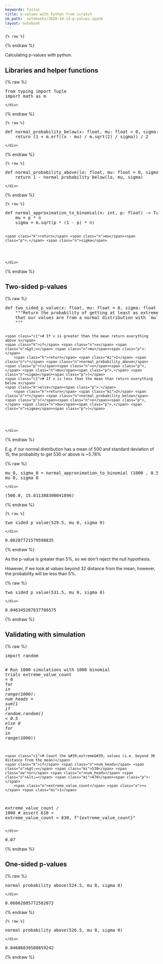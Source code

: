 ```yaml
---
keywords: fastai
title: p-values with Python from scratch
nb_path: _notebooks/2020-10-13-p-values.ipynb
layout: notebook
---
```


<!--
#################################################
### THIS FILE WAS AUTOGENERATED! DO NOT EDIT! ###
#################################################
# file to edit: _notebooks/2020-10-13-p-values.ipynb
-->

<div class="container" id="notebook-container">
        
    {% raw %}
    
<div class="cell border-box-sizing code_cell rendered">

</div>
    {% endraw %}

<div class="cell border-box-sizing text_cell rendered"><div class="inner_cell">
<div class="text_cell_render border-box-sizing rendered_html">
<p>Calculating p-values with python.</p>

</div>
</div>
</div>
<div class="cell border-box-sizing text_cell rendered"><div class="inner_cell">
<div class="text_cell_render border-box-sizing rendered_html">
<h2 id="Libraries-and-helper-functions">Libraries and helper functions<a class="anchor-link" href="#Libraries-and-helper-functions"> </a></h2>
</div>
</div>
</div>
    {% raw %}
    
<div class="cell border-box-sizing code_cell rendered">
<div class="input">

<div class="inner_cell">
    <div class="input_area">
<div class=" highlight hl-ipython3"><pre><span></span><span class="kn">from</span> <span class="nn">typing</span> <span class="kn">import</span> <span class="n">Tuple</span>
<span class="kn">import</span> <span class="nn">math</span> <span class="k">as</span> <span class="nn">m</span>
</pre></div>

    </div>
</div>
</div>

</div>
    {% endraw %}

    {% raw %}
    
<div class="cell border-box-sizing code_cell rendered">
<div class="input">

<div class="inner_cell">
    <div class="input_area">
<div class=" highlight hl-ipython3"><pre><span></span><span class="k">def</span> <span class="nf">normal_probability_below</span><span class="p">(</span><span class="n">x</span><span class="p">:</span> <span class="nb">float</span><span class="p">,</span> <span class="n">mu</span><span class="p">:</span> <span class="nb">float</span> <span class="o">=</span> <span class="mi">0</span><span class="p">,</span> <span class="n">sigma</span><span class="p">:</span> <span class="nb">float</span> <span class="o">=</span> <span class="mi">1</span><span class="p">)</span> <span class="o">-&gt;</span> <span class="nb">float</span><span class="p">:</span>
    <span class="k">return</span> <span class="p">(</span><span class="mi">1</span> <span class="o">+</span> <span class="n">m</span><span class="o">.</span><span class="n">erf</span><span class="p">((</span><span class="n">x</span> <span class="o">-</span> <span class="n">mu</span><span class="p">)</span> <span class="o">/</span> <span class="n">m</span><span class="o">.</span><span class="n">sqrt</span><span class="p">(</span><span class="mi">2</span><span class="p">)</span> <span class="o">/</span> <span class="n">sigma</span><span class="p">))</span> <span class="o">/</span> <span class="mi">2</span>
</pre></div>

    </div>
</div>
</div>

</div>
    {% endraw %}

    {% raw %}
    
<div class="cell border-box-sizing code_cell rendered">
<div class="input">

<div class="inner_cell">
    <div class="input_area">
<div class=" highlight hl-ipython3"><pre><span></span><span class="k">def</span> <span class="nf">normal_probability_above</span><span class="p">(</span><span class="n">lo</span><span class="p">:</span> <span class="nb">float</span><span class="p">,</span> <span class="n">mu</span><span class="p">:</span> <span class="nb">float</span> <span class="o">=</span> <span class="mi">0</span><span class="p">,</span> <span class="n">sigma</span><span class="p">:</span> <span class="nb">float</span> <span class="o">=</span> <span class="mi">1</span><span class="p">)</span> <span class="o">-&gt;</span> <span class="nb">float</span><span class="p">:</span>
    <span class="k">return</span> <span class="mi">1</span> <span class="o">-</span> <span class="n">normal_probability_below</span><span class="p">(</span><span class="n">lo</span><span class="p">,</span> <span class="n">mu</span><span class="p">,</span> <span class="n">sigma</span><span class="p">)</span>
</pre></div>

    </div>
</div>
</div>

</div>
    {% endraw %}

    {% raw %}
    
<div class="cell border-box-sizing code_cell rendered">
<div class="input">

<div class="inner_cell">
    <div class="input_area">
<div class=" highlight hl-ipython3"><pre><span></span><span class="k">def</span> <span class="nf">normal_approximation_to_binomial</span><span class="p">(</span><span class="n">n</span><span class="p">:</span> <span class="nb">int</span><span class="p">,</span> <span class="n">p</span><span class="p">:</span> <span class="nb">float</span><span class="p">)</span> <span class="o">-&gt;</span> <span class="n">Tuple</span><span class="p">[</span><span class="nb">float</span><span class="p">,</span> <span class="nb">float</span><span class="p">]:</span>
    <span class="n">mu</span> <span class="o">=</span> <span class="n">p</span> <span class="o">*</span> <span class="n">n</span>
    <span class="n">sigma</span> <span class="o">=</span> <span class="n">m</span><span class="o">.</span><span class="n">sqrt</span><span class="p">(</span><span class="n">p</span> <span class="o">*</span> <span class="p">(</span><span class="mi">1</span> <span class="o">-</span> <span class="n">p</span><span class="p">)</span> <span class="o">*</span> <span class="n">n</span><span class="p">)</span>

    <span class="k">return</span> <span class="n">mu</span><span class="p">,</span> <span class="n">sigma</span>
</pre></div>

    </div>
</div>
</div>

</div>
    {% endraw %}

<div class="cell border-box-sizing text_cell rendered"><div class="inner_cell">
<div class="text_cell_render border-box-sizing rendered_html">
<h2 id="Two-sided-p-values">Two-sided p-values<a class="anchor-link" href="#Two-sided-p-values"> </a></h2>
</div>
</div>
</div>
    {% raw %}
    
<div class="cell border-box-sizing code_cell rendered">
<div class="input">

<div class="inner_cell">
    <div class="input_area">
<div class=" highlight hl-ipython3"><pre><span></span><span class="k">def</span> <span class="nf">two_sided_p_value</span><span class="p">(</span><span class="n">x</span><span class="p">:</span> <span class="nb">float</span><span class="p">,</span> <span class="n">mu</span><span class="p">:</span> <span class="nb">float</span> <span class="o">=</span> <span class="mi">0</span><span class="p">,</span> <span class="n">sigma</span><span class="p">:</span> <span class="nb">float</span> <span class="o">=</span> <span class="mi">1</span><span class="p">)</span> <span class="o">-&gt;</span> <span class="nb">float</span><span class="p">:</span>
    <span class="sd">&quot;&quot;&quot;Return the probability of getting at least as extreme value as `x`, given</span>
<span class="sd">    that our values are from a normal distribution with `mu` mean and `sigma` std.</span>
<span class="sd">    &quot;&quot;&quot;</span>

    <span class="c1"># If x is greater than the mean return everything above x</span>
    <span class="k">if</span> <span class="n">x</span> <span class="o">&gt;=</span> <span class="n">mu</span><span class="p">:</span>
        <span class="k">return</span> <span class="mi">2</span> <span class="o">*</span> <span class="n">normal_probability_above</span><span class="p">(</span><span class="n">x</span><span class="p">,</span> <span class="n">mu</span><span class="p">,</span> <span class="n">sigma</span><span class="p">)</span>
    <span class="c1"># If x is less than the mean than return everything below x</span>
    <span class="k">else</span><span class="p">:</span>
        <span class="k">return</span> <span class="mi">2</span> <span class="o">*</span> <span class="n">normal_probability_below</span><span class="p">(</span><span class="n">x</span><span class="p">,</span> <span class="n">mu</span><span class="p">,</span> <span class="n">sigma</span><span class="p">)</span>
</pre></div>

    </div>
</div>
</div>

</div>
    {% endraw %}

<div class="cell border-box-sizing text_cell rendered"><div class="inner_cell">
<div class="text_cell_render border-box-sizing rendered_html">
<p>E.g. if our normal distribution has a mean of 500 and standard deviation of 15, the probabilty to get 530 or above is ~5.78%</p>

</div>
</div>
</div>
    {% raw %}
    
<div class="cell border-box-sizing code_cell rendered">
<div class="input">

<div class="inner_cell">
    <div class="input_area">
<div class=" highlight hl-ipython3"><pre><span></span><span class="n">mu_0</span><span class="p">,</span> <span class="n">sigma_0</span> <span class="o">=</span> <span class="n">normal_approximation_to_binomial</span> <span class="p">(</span><span class="mi">1000</span> <span class="p">,</span> <span class="mf">0.5</span> <span class="p">)</span>
<span class="n">mu_0</span><span class="p">,</span> <span class="n">sigma_0</span>
</pre></div>

    </div>
</div>
</div>

<div class="output_wrapper">
<div class="output">

<div class="output_area">



<div class="output_text output_subarea output_execute_result">
<pre>(500.0, 15.811388300841896)</pre>
</div>

</div>

</div>
</div>

</div>
    {% endraw %}

    {% raw %}
    
<div class="cell border-box-sizing code_cell rendered">
<div class="input">

<div class="inner_cell">
    <div class="input_area">
<div class=" highlight hl-ipython3"><pre><span></span><span class="n">two_sided_p_value</span><span class="p">(</span><span class="mf">529.5</span><span class="p">,</span> <span class="n">mu_0</span><span class="p">,</span> <span class="n">sigma_0</span><span class="p">)</span>
</pre></div>

    </div>
</div>
</div>

<div class="output_wrapper">
<div class="output">

<div class="output_area">



<div class="output_text output_subarea output_execute_result">
<pre>0.06207721579598835</pre>
</div>

</div>

</div>
</div>

</div>
    {% endraw %}

<div class="cell border-box-sizing text_cell rendered"><div class="inner_cell">
<div class="text_cell_render border-box-sizing rendered_html">
<p>As the p-value is greater than 5%, so we don't reject the null hypothesis.</p>

</div>
</div>
</div>
<div class="cell border-box-sizing text_cell rendered"><div class="inner_cell">
<div class="text_cell_render border-box-sizing rendered_html">
<p>However, if we look at values beyond 32 distance from the mean, however, the probability will be less than 5%.</p>

</div>
</div>
</div>
    {% raw %}
    
<div class="cell border-box-sizing code_cell rendered">
<div class="input">

<div class="inner_cell">
    <div class="input_area">
<div class=" highlight hl-ipython3"><pre><span></span><span class="n">two_sided_p_value</span><span class="p">(</span><span class="mf">531.5</span><span class="p">,</span> <span class="n">mu_0</span><span class="p">,</span> <span class="n">sigma_0</span><span class="p">)</span>
</pre></div>

    </div>
</div>
</div>

<div class="output_wrapper">
<div class="output">

<div class="output_area">



<div class="output_text output_subarea output_execute_result">
<pre>0.046345287837786575</pre>
</div>

</div>

</div>
</div>

</div>
    {% endraw %}

<div class="cell border-box-sizing text_cell rendered"><div class="inner_cell">
<div class="text_cell_render border-box-sizing rendered_html">
<h2 id="Validating-with-simulation">Validating with simulation<a class="anchor-link" href="#Validating-with-simulation"> </a></h2>
</div>
</div>
</div>
    {% raw %}
    
<div class="cell border-box-sizing code_cell rendered">
<div class="input">

<div class="inner_cell">
    <div class="input_area">
<div class=" highlight hl-ipython3"><pre><span></span><span class="kn">import</span> <span class="nn">random</span>

<span class="c1"># Run 1000 simulations with 1000 binomial trials</span>
<span class="n">extreme_value_count</span> <span class="o">=</span> <span class="mi">0</span>
<span class="k">for</span> <span class="n">_</span> <span class="ow">in</span> <span class="nb">range</span><span class="p">(</span><span class="mi">1000</span><span class="p">):</span>
    <span class="n">num_heads</span> <span class="o">=</span> <span class="nb">sum</span><span class="p">(</span><span class="mi">1</span> <span class="k">if</span> <span class="n">random</span><span class="o">.</span><span class="n">random</span><span class="p">()</span> <span class="o">&lt;</span> <span class="mf">0.5</span> <span class="k">else</span> <span class="mi">0</span> <span class="k">for</span> <span class="n">_</span> <span class="ow">in</span> <span class="nb">range</span><span class="p">(</span><span class="mi">1000</span><span class="p">))</span>

    <span class="c1"># Count the &#39;extreme&#39; values (i.e. beyond 30 distance from the mean)</span>
    <span class="k">if</span> <span class="n">num_heads</span> <span class="o">&gt;=</span> <span class="mi">530</span> <span class="ow">or</span> <span class="n">num_heads</span> <span class="o">&lt;=</span> <span class="mi">470</span><span class="p">:</span>
        <span class="n">extreme_value_count</span> <span class="o">+=</span> <span class="mi">1</span>

<span class="n">extreme_value_count</span> <span class="o">/</span> <span class="mi">1000</span>
<span class="c1"># assert 610 &lt; extreme_value_count &lt; 630, f&quot;{extreme_value_count}&quot;</span>
</pre></div>

    </div>
</div>
</div>

<div class="output_wrapper">
<div class="output">

<div class="output_area">



<div class="output_text output_subarea output_execute_result">
<pre>0.07</pre>
</div>

</div>

</div>
</div>

</div>
    {% endraw %}

<div class="cell border-box-sizing text_cell rendered"><div class="inner_cell">
<div class="text_cell_render border-box-sizing rendered_html">
<h2 id="One-sided-p-values">One-sided p-values<a class="anchor-link" href="#One-sided-p-values"> </a></h2>
</div>
</div>
</div>
    {% raw %}
    
<div class="cell border-box-sizing code_cell rendered">
<div class="input">

<div class="inner_cell">
    <div class="input_area">
<div class=" highlight hl-ipython3"><pre><span></span><span class="n">normal_probability_above</span><span class="p">(</span><span class="mf">524.5</span><span class="p">,</span> <span class="n">mu_0</span><span class="p">,</span> <span class="n">sigma_0</span><span class="p">)</span>
</pre></div>

    </div>
</div>
</div>

<div class="output_wrapper">
<div class="output">

<div class="output_area">



<div class="output_text output_subarea output_execute_result">
<pre>0.06062885772582072</pre>
</div>

</div>

</div>
</div>

</div>
    {% endraw %}

    {% raw %}
    
<div class="cell border-box-sizing code_cell rendered">
<div class="input">

<div class="inner_cell">
    <div class="input_area">
<div class=" highlight hl-ipython3"><pre><span></span><span class="n">normal_probability_above</span><span class="p">(</span><span class="mf">526.5</span><span class="p">,</span> <span class="n">mu_0</span><span class="p">,</span> <span class="n">sigma_0</span><span class="p">)</span>
</pre></div>

    </div>
</div>
</div>

<div class="output_wrapper">
<div class="output">

<div class="output_area">



<div class="output_text output_subarea output_execute_result">
<pre>0.04686839508859242</pre>
</div>

</div>

</div>
</div>

</div>
    {% endraw %}

</div>
 

